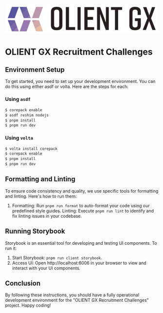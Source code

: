 <img src="assets/olientgx-logo.svg" />

# OLIENT GX Recruitment Challenges

## Environment Setup

To get started, you need to set up your development environment. You can do this using either asdf or volta. Here are the steps for each:

### Using `asdf`

```sh
$ corepack enable
$ asdf reshim nodejs
$ pnpm install
$ pnpm run dev
```

### Using `volta`

```sh
$ volta install corepack
$ corepack enable
$ pnpm install
$ pnpm run dev
```

## Formatting and Linting

To ensure code consistency and quality, we use specific tools for formatting and linting. Here's how to run them:

1. Formatting: Run `pnpm run format` to auto-format your code using our predefined style guides.
Linting: Execute `pnpm run lint` to identify and fix linting issues in your codebase.

## Running Storybook

Storybook is an essential tool for developing and testing UI components. To run it:

1. Start Storybook: `pnpm run client storybook`.
2. Access UI: Open http://localhost:6006 in your browser to view and interact with your UI components.

## Conclusion

By following these instructions, you should have a fully operational development environment for the "OLIENT GX Recruitment Challenges" project. Happy coding!
